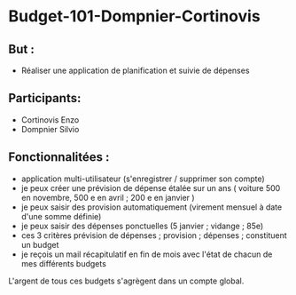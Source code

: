 # Budget-101-Dompnier-Cortinovis

## But :
* Réaliser une application de planification et suivie de dépenses

## Participants:
* Cortinovis Enzo
* Dompnier Silvio 

## Fonctionnalitées :
* application multi-utilisateur (s'enregistrer / supprimer son compte)
* je peux créer une prévision de dépense étalée sur un ans ( voiture 500 en novembre, 500 e en avril ;  200 e en janvier )
* je peux saisir des provision automatiquement (virement mensuel à date d'une somme définie)
* je peux saisir des dépenses ponctuelles (5 janvier ; vidange ; 85e)
* ces 3 critères prévision de dépenses ; provision ; dépenses ; constituent un budget
* je reçois un mail récapitulatif en fin de mois avec l'état de chacun de mes différents budgets

L'argent de tous ces budgets s'agrègent dans un compte global.


